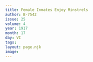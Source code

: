 ```yaml
---
title: Female Inmates Enjoy Minstrels
author: B-7542
issue: 25
volume: 4
year: 1917
month: 17
day: VI
tags:
layout: page.njk
image:
---
```



